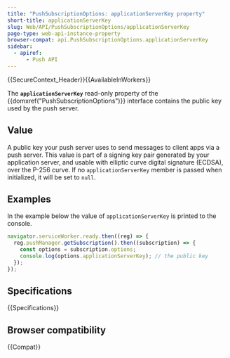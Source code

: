 ```yaml
---
title: "PushSubscriptionOptions: applicationServerKey property"
short-title: applicationServerKey
slug: Web/API/PushSubscriptionOptions/applicationServerKey
page-type: web-api-instance-property
browser-compat: api.PushSubscriptionOptions.applicationServerKey
sidebar:
  - apiref:
      - Push API
---
```


{{SecureContext_Header}}{{AvailableInWorkers}}

The **`applicationServerKey`** read-only property of the {{domxref("PushSubscriptionOptions")}} interface contains the public key used by the push server.

## Value

A public key your push server uses to send messages to client apps via a push server. This value is part of a signing key pair generated by your application server, and usable with elliptic curve digital signature (ECDSA), over the P-256 curve. If no `applicationServerKey` member is passed when initialized, it will be set to `null`.

## Examples

In the example below the value of `applicationServerKey` is printed to the console.

```js
navigator.serviceWorker.ready.then((reg) => {
  reg.pushManager.getSubscription().then((subscription) => {
    const options = subscription.options;
    console.log(options.applicationServerKey); // the public key
  });
});
```

## Specifications

{{Specifications}}

## Browser compatibility

{{Compat}}
